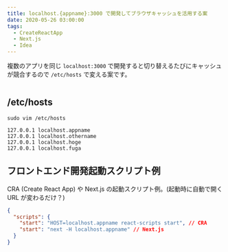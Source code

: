 ```yaml
---
title: localhost.{appname}:3000 で開発してブラウザキャッシュを活用する案
date: 2020-05-26 03:00:00
tags:
  - CreateReactApp
  - Next.js
  - Idea
---
```


複数のアプリを同じ `localhost:3000` で開発すると切り替えるたびにキャッシュが競合するので `/etc/hosts` で変える案です。

```toc

```

## /etc/hosts

```
sudo vim /etc/hosts
```

```title=/etc/hosts
127.0.0.1 localhost.appname
127.0.0.1 localhost.othername
127.0.0.1 localhost.hoge
127.0.0.1 localhost.fuga
```

## フロントエンド開発起動スクリプト例

CRA (Create React App) や Next.js の起動スクリプト例。(起動時に自動で開く URL が変わるだけ？)

```json title=package.json
{
  "scripts": {
    "start": "HOST=localhost.appname react-scripts start", // CRA
    "start": "next -H localhost.appname" // Next.js
  }
}
```
